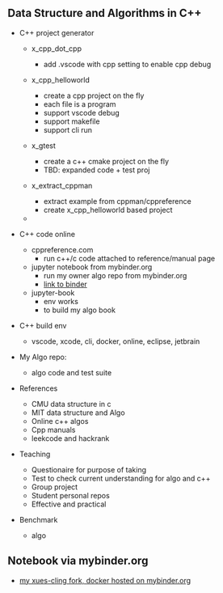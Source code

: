 ## Data Structure and Algorithms in C++
* C++ project generator 
    * x_cpp_dot_cpp
        * add .vscode with cpp setting to enable cpp debug
    * x_cpp_helloworld 
        * create a cpp project on the fly
        * each file is a program
        * support vscode debug
        * support makefile
        * support cli run 
    * x_gtest 
        * create a c++ cmake project on the fly
        * TBD: expanded code + test proj 
    * x_extract_cppman
        * extract example from cppman/cppreference
        * create x_cpp_helloworld based project 

    * 

* C++ code online 
    * cppreference.com
        * run c++/c code attached to reference/manual  page
    * jupyter notebook from mybinder.org  
        * run my owner algo repo from mybinder.org 
        * [link to binder](https://mybinder.org/v2/gh/jli8000/xeus-cling/79d2bb803bade714ad70e905b71cb913d86f5b24?urlpath=lab%2Ftree%2Fnotebooks%2Fxcpp.ipynb)
    * jupyter-book
        * env works
        * to build my algo book

* C++ build env
    * vscode, xcode, cli, docker, online, eclipse, jetbrain

* My Algo repo:
    * algo code and test suite 

* References
    * CMU data structure in c
    * MIT data structure and Algo
    * Online c++ algos
    * Cpp manuals
    * leekcode and hackrank

* Teaching
    * Questionaire for purpose of taking
    * Test to check current understanding for algo and c++
    * Group project
    * Student personal repos
    * Effective and practical
* Benchmark
    * algo

## Notebook via mybinder.org
* [my xues-cling fork, docker hosted on mybinder.org](https://mybinder.org/v2/gh/jli8000/xeus-cling.git/HEAD?labpath=notebooks%2Fxcpp.ipynb)
